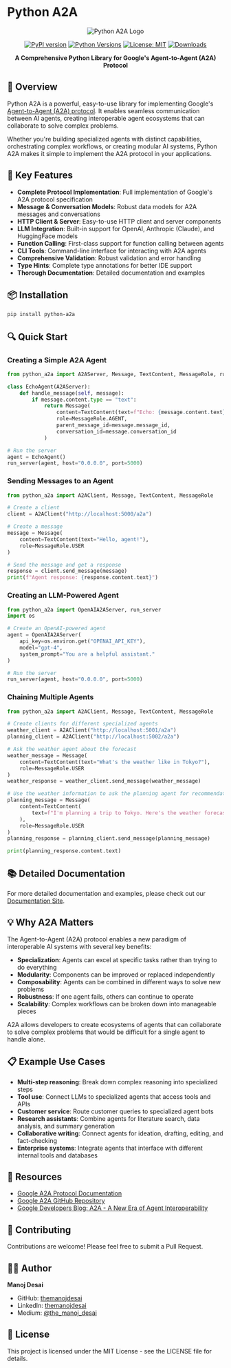 # Python A2A

<div align="center">

![Python A2A Logo](https://via.placeholder.com/800x200?text=Python+A2A)

[![PyPI version](https://img.shields.io/pypi/v/python-a2a.svg)](https://pypi.org/project/python-a2a/)
[![Python Versions](https://img.shields.io/pypi/pyversions/python-a2a.svg)](https://pypi.org/project/python-a2a/)
[![License: MIT](https://img.shields.io/badge/License-MIT-yellow.svg)](https://opensource.org/licenses/MIT)
[![Downloads](https://static.pepy.tech/badge/python-a2a/month)](https://pepy.tech/project/python-a2a)

**A Comprehensive Python Library for Google's Agent-to-Agent (A2A) Protocol**

</div>

## 🌟 Overview

Python A2A is a powerful, easy-to-use library for implementing Google's [Agent-to-Agent (A2A) protocol](https://google.github.io/A2A/). It enables seamless communication between AI agents, creating interoperable agent ecosystems that can collaborate to solve complex problems.

Whether you're building specialized agents with distinct capabilities, orchestrating complex workflows, or creating modular AI systems, Python A2A makes it simple to implement the A2A protocol in your applications.

## 🚀 Key Features

- **Complete Protocol Implementation**: Full implementation of Google's A2A protocol specification
- **Message & Conversation Models**: Robust data models for A2A messages and conversations
- **HTTP Client & Server**: Easy-to-use HTTP client and server components
- **LLM Integration**: Built-in support for OpenAI, Anthropic (Claude), and HuggingFace models
- **Function Calling**: First-class support for function calling between agents
- **CLI Tools**: Command-line interface for interacting with A2A agents
- **Comprehensive Validation**: Robust validation and error handling
- **Type Hints**: Complete type annotations for better IDE support
- **Thorough Documentation**: Detailed documentation and examples

## 📦 Installation

```bash
pip install python-a2a
```

## 🔍 Quick Start

### Creating a Simple A2A Agent

```python
from python_a2a import A2AServer, Message, TextContent, MessageRole, run_server

class EchoAgent(A2AServer):
    def handle_message(self, message):
        if message.content.type == "text":
            return Message(
                content=TextContent(text=f"Echo: {message.content.text}"),
                role=MessageRole.AGENT,
                parent_message_id=message.message_id,
                conversation_id=message.conversation_id
            )

# Run the server
agent = EchoAgent()
run_server(agent, host="0.0.0.0", port=5000)
```

### Sending Messages to an Agent

```python
from python_a2a import A2AClient, Message, TextContent, MessageRole

# Create a client
client = A2AClient("http://localhost:5000/a2a")

# Create a message
message = Message(
    content=TextContent(text="Hello, agent!"),
    role=MessageRole.USER
)

# Send the message and get a response
response = client.send_message(message)
print(f"Agent response: {response.content.text}")
```

### Creating an LLM-Powered Agent

```python
from python_a2a import OpenAIA2AServer, run_server
import os

# Create an OpenAI-powered agent
agent = OpenAIA2AServer(
    api_key=os.environ.get("OPENAI_API_KEY"),
    model="gpt-4",
    system_prompt="You are a helpful assistant."
)

# Run the server
run_server(agent, host="0.0.0.0", port=5000)
```

### Chaining Multiple Agents

```python
from python_a2a import A2AClient, Message, TextContent, MessageRole

# Create clients for different specialized agents
weather_client = A2AClient("http://localhost:5001/a2a")
planning_client = A2AClient("http://localhost:5002/a2a")

# Ask the weather agent about the forecast
weather_message = Message(
    content=TextContent(text="What's the weather like in Tokyo?"),
    role=MessageRole.USER
)
weather_response = weather_client.send_message(weather_message)

# Use the weather information to ask the planning agent for recommendations
planning_message = Message(
    content=TextContent(
        text=f"I'm planning a trip to Tokyo. Here's the weather forecast: {weather_response.content.text}"
    ),
    role=MessageRole.USER
)
planning_response = planning_client.send_message(planning_message)

print(planning_response.content.text)
```

## 📚 Detailed Documentation

For more detailed documentation and examples, please check out our [Documentation Site](https://github.com/themanojdesai/python-a2a).

## 💡 Why A2A Matters

The Agent-to-Agent (A2A) protocol enables a new paradigm of interoperable AI systems with several key benefits:

- **Specialization**: Agents can excel at specific tasks rather than trying to do everything
- **Modularity**: Components can be improved or replaced independently
- **Composability**: Agents can be combined in different ways to solve new problems
- **Robustness**: If one agent fails, others can continue to operate
- **Scalability**: Complex workflows can be broken down into manageable pieces

A2A allows developers to create ecosystems of agents that can collaborate to solve complex problems that would be difficult for a single agent to handle alone.

## 📋 Example Use Cases

- **Multi-step reasoning**: Break down complex reasoning into specialized steps
- **Tool use**: Connect LLMs to specialized agents that access tools and APIs
- **Customer service**: Route customer queries to specialized agent bots
- **Research assistants**: Combine agents for literature search, data analysis, and summary generation
- **Collaborative writing**: Connect agents for ideation, drafting, editing, and fact-checking
- **Enterprise systems**: Integrate agents that interface with different internal tools and databases

## 🔗 Resources

- [Google A2A Protocol Documentation](https://google.github.io/A2A/)
- [Google A2A GitHub Repository](https://github.com/google/A2A)
- [Google Developers Blog: A2A - A New Era of Agent Interoperability](https://developers.googleblog.com/en/a2a-a-new-era-of-agent-interoperability/)

## 🤝 Contributing

Contributions are welcome! Please feel free to submit a Pull Request.

## 👨‍💻 Author

**Manoj Desai**

- GitHub: [themanojdesai](https://github.com/themanojdesai)
- LinkedIn: [themanojdesai](https://www.linkedin.com/in/themanojdesai/)
- Medium: [@the_manoj_desai](https://medium.com/@the_manoj_desai)

## 📄 License

This project is licensed under the MIT License - see the LICENSE file for details.